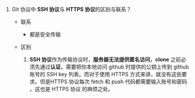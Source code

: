 1. Git 协议中 **SSH 协议**与 **HTTPS 协议**的区别与联系？

   - 联系

     - 都是安全传输

   - 区别

     1. **SSH 协议**作为传输协议时，**服务器无法提供匿名访问**，**clone** 之前必须先通过**认证**，需要把你本地访问 github 时提供的公钥上传到 github 账号的 SSH key 列表。而对于使用 HTTPS 方式来讲，就没有这些要求。但是HTTPS 协议每次 fetch 和 push 代码都需要输入账号和密码 ，这也是 HTTPS 协议 的麻烦之处。

        

